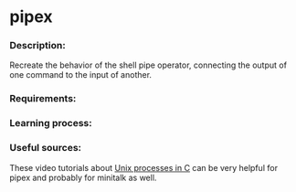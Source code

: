 # pipex

### Description:
Recreate the behavior of the shell pipe operator,  connecting the output of one command to the input of another.

### Requirements:

### Learning process:

### Useful sources:
These video tutorials about [Unix processes in C](https://www.youtube.com/playlist?list=PLfqABt5AS4FkW5mOn2Tn9ZZLLDwA3kZUY) can be very helpful for pipex and probably for minitalk as well.
